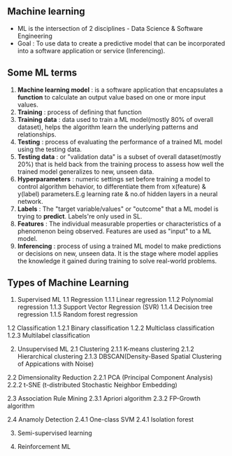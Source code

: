 ## Machine learning
- ML is the intersection of 2 disciplines - Data Science & Software Engineering
- Goal : To use data to create a predictive model that can be incorporated into a software application or service (Inferencing).

## Some ML terms
1. **Machine learning model** : is a software application that encapsulates a **function** to calculate an output value based on one or more input values.
2. **Training** : process of defining that function
3. **Training data** : data used to train a ML model(mostly 80% of overall dataset), helps the algorithm learn the underlying patterns and relationships.
4. **Testing** : process of evaluating the performance of a trained ML model using the testing data.
5. **Testing data** : or "validation data" is a subset of overall dataset(mostly 20%) that is held back from the training process to assess how well the trained model generalizes to new, unseen data.
6. **Hyperparameters** : numeric settings set before training a model  to control algorithm behavior, to differentiate them from x(feature) & y(label) parameters.E.g learning rate & no.of hidden layers in a neural network.
7. **Labels** : The "target variable/values" or "outcome" that a ML model is trying to **predict**. Labels're only used in SL.
8. **Features** : The individual measurable properties or characteristics of a phenomenon being observed. Features are used as "input" to a ML model.
9. **Inferencing** : process of using a trained ML model to make predictions or decisions on new, unseen data. It is the stage where model applies the knowledge it gained during training to solve real-world problems.

## Types of Machine Learning
1. Supervised ML
 1.1 Regression
  1.1.1 Linear regression
  1.1.2 Polynomial regression
  1.1.3 Support Vector Regression (SVR)
  1.1.4 Decision tree regression
  1.1.5 Random forest regression

 1.2 Classification
  1.2.1 Binary classification
  1.2.2 Multiclass classification
  1.2.3 Multilabel classification


2. Unsupervised ML
 2.1 Clustering
  2.1.1 K-means clustering
  2.1.2 Hierarchical clustering
  2.1.3 DBSCAN(Density-Based Spatial Clustering of Appications with Noise)

 2.2 Dimensionality Reduction
  2.2.1 PCA (Principal Component Analysis)
  2.2.2 t-SNE (t-distributed Stochastic Neighbor Embedding)

 2.3 Association Rule Mining
  2.3.1 Apriori algorithm
  2.3.2 FP-Growth  algorithm

 2.4 Anamoly Detection
  2.4.1 One-class SVM
  2.4.1 Isolation forest

3. Semi-supervised learning

4. Reinforcement ML
